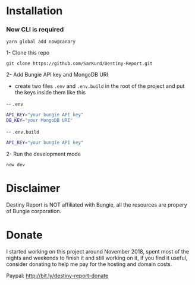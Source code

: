# Installation

### Now CLI is required

`yarn global add now@canary`

1- Clone this repo

`git clone https://github.com/SarKurd/Destiny-Report.git`

2- Add Bungie API key and MongoDB URI

  - create two files  `.env` and `.env.build` in the root of the project and put the keys inside them like this
  
  -- `.env`
  ```sh
API_KEY="your bungie API key"
DB_KEY="your MongoDB URI"
```
  -- `.env.build`

```sh
API_KEY="your bungie API key"
```


2- Run the development mode

`now dev`


# Disclaimer
Destiny Report is NOT affiliated with Bungie, all the resources are propery of Bungie corporation.


# Donate
I started working on this project around November 2018, spent most of the nights and weekends to finish it and still working on it, if you find it useful, consider donating to help me pay for the hosting and domain costs.

Paypal: http://bit.ly/destiny-report-donate
